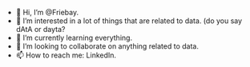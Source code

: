 - 👋 Hi, I’m @Friebay.
- 👀 I’m interested in a lot of things that are related to data. (do you say dAtA or dayta?
- 🌱 I’m currently learning everything.
- 💞️ I’m looking to collaborate on anything related to data.
- 📫 How to reach me: LinkedIn.

<!---
Friebay/Friebay is a ✨ special ✨ repository because its `README.md` (this file) appears on your GitHub profile.
You can click the Preview link to take a look at your changes.
--->
